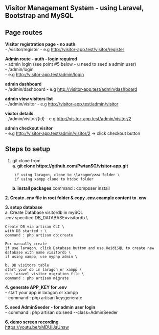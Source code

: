 ## Visitor Management System - using Laravel, Bootstrap and MySQL

## Page routes
**Visitor registration page - no auth** \
    - /visitor/register
    - e.g http://visitor-app.test/visitor/register

**Admin route - auth - login required** \
    - admin login (see point #5 below - u need to seed a admin user) \
    - /admin/login \
    - e.g http://visitor-app.test/admin/login

**admin dashboard** \
    - /admin/dashboard
    - e.g http://visitor-app.test/admin/dashboard

**admin view visitors list** \
    - /admin/visitor
    - e.g http://visitor-app.test/admin/visitor

**visitor details** \
    - /admin/visitor/{id}
    - e.g http://visitor-app.test/admin/visitor/2

**admin checkout visitor** \
    - e.g http://visitor-app.test/admin/visitor/2 -> click checkout button 


## Steps to setup

1. git clone from \
    **a. git clone https://github.com/PwtanSG/visitor-app.git**

        if using laragon, clone to \laragon\www folder \
        if using xampp clone to htdoc folder

    **b. install packages**
        command : composer install

**2. Create .env file in root folder & copy .env.example content to .env**

**3. setup database** \
    a.  Create Database visitordb in mySQL \
    .env specified DB_DATABASE=visitordb \

    Create DB via artisan CLI \
    with DB started : \
    command : php artisan db:create

    For manually create
    if use laragon, click Database button and use HeidiSQL to create new database with name visitordb \
    if using xampp, use myphp admin \ 

    b. DB visitors table
    start your db in laragon or xampp \
    run laravel visitor migration file \
    command : php artisan migrate 

**4. generate APP_KEY for .env** \
    - start your app in laragon or xampp \
    - command : php artisan key:generate 

**5. seed AdminSeeder - for admin user login** \
    - command : php artisan db:seed --class=AdminSeeder

**6. demo screen recording** \
    https://youtu.be/xMDUiJaUnaw